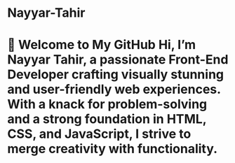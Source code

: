 # Nayyar-Tahir
# 👋 Welcome to My GitHub    Hi, I’m **Nayyar Tahir**, a passionate **Front-End Developer** crafting visually stunning and user-friendly web experiences. With a knack for problem-solving and a strong foundation in **HTML**, **CSS**, and **JavaScript**, I strive to merge creativity with functionality.
